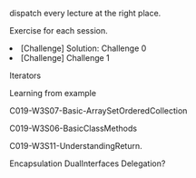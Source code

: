 dispatch every lecture at the right place.


Exercise for each session.

<li>[Challenge] Solution: Challenge 0</li>
<li>[Challenge] Challenge 1</li>


Iterators

Learning from example

C019-W3S07-Basic-ArraySetOrderedCollection

C019-W3S06-BasicClassMethods

C019-W3S11-UnderstandingReturn.

Encapsulation
DualInterfaces
Delegation?